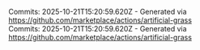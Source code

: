 Commits: 2025-10-21T15:20:59.620Z - Generated via https://github.com/marketplace/actions/artificial-grass
<br>
Commits: 2025-10-21T15:20:59.620Z - Generated via https://github.com/marketplace/actions/artificial-grass
<br>
